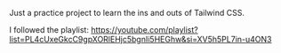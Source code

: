 Just a practice project to learn the ins and outs of Tailwind CSS. 

I followed the playlist: https://youtube.com/playlist?list=PL4cUxeGkcC9gpXORlEHjc5bgnIi5HEGhw&si=XV5h5PL7in-u4ON3 
